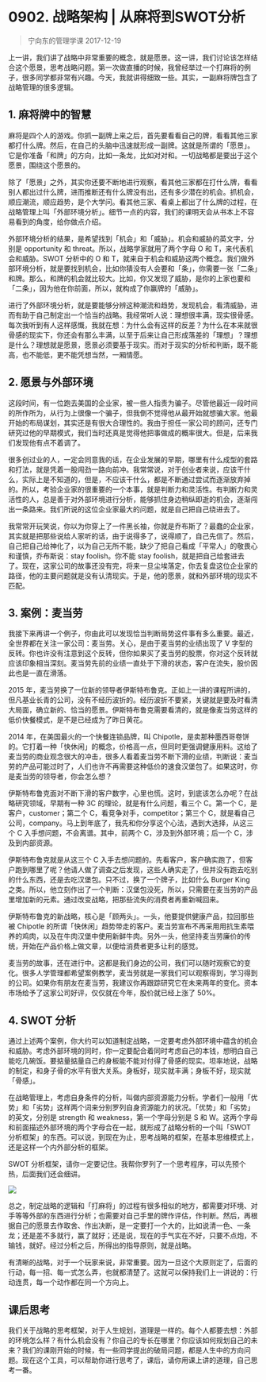 # 0902. 战略架构 | 从麻将到SWOT分析
> 宁向东的管理学课
2017-12-19

上一讲，我们讲了战略中非常重要的概念，就是愿景。这一讲，我们讨论该怎样结合这个愿景，思考战略问题。第一次做直播的时候，我曾经举过一个打麻将的例子，很多同学都非常有兴趣。今天，我就讲得细致一些。其实，一副麻将牌包含了战略管理的很多逻辑。

## 1. 麻将牌中的智慧
麻将是四个人的游戏。你抓一副牌上来之后，首先要看看自己的牌，看看其他三家都打什么牌。然后，在自己的头脑中迅速就形成一副牌。这就是所谓的「愿景」。它是你准备「和牌」的方向，比如一条龙，比如对对和。一切战略都是要出于这个愿景，围绕这个愿景的。

除了「愿景」之外，其实你还要不断地进行观察，看其他三家都在打什么牌，看看别人都出过什么牌，进而推断还有什么牌没有出，还有多少潜在的机会。抓机会，顺应潮流，顺应趋势，是个大学问。看其他三家、看桌上都出了什么牌的过程，在战略管理上叫「外部环境分析」。细节一点的内容，我们的课明天会从书本上不容易看到的角度，给你做点介绍。

外部环境分析的结果，是希望找到「机会」和「威胁」。机会和威胁的英文字，分别是 opportunity 和 threat。所以，战略学家就用了两个字母 O 和 T，来代表机会和威胁。SWOT 分析中的 O 和 T，就来自于机会和威胁这两个概念。我们做外部环境分析，就是要找到机会，比如你猜没有人会要和「条」，你需要一张「二条」和牌。那么，和牌的机会就比较大。比如，你又发现了威胁，是你的上家也要和「二条」，因为他在你前面，所以，就构成了你赢牌的「威胁」。

进行了外部环境分析，就是要能够分辨这种潮流和趋势，发现机会，看清威胁，进而有助于自己制定出一个恰当的战略。我经常听人说：理想很丰满，现实很骨感。每次我听到有人这样感慨，我就在想：为什么会有这样的反差？为什么在本来就很骨感的现实下，你还会有那么丰满，以至于后来让自己形成落差的「理想」？理想是什么？理想就是愿景，愿景必须要基于现实。而对于现实的分析和判断，既不能高，也不能低，更不能凭想当然，一厢情愿。

## 2. 愿景与外部环境
这段时间，有一位跑去美国的企业家，被一些人指责为骗子。尽管他最近一段时间的所作所为，从行为上很像一个骗子，但我倒不觉得他从最开始就想骗大家。他最开始的布局谋划，其实还是有很大合理性的。我由于担任一家公司的顾问，还专门研究过他的早期模式，我们当时还真是觉得他把事做成的概率很大。但是，后来我们发现他有点不着调了。

很多创过业的人，一定会同意我的话，在企业发展的早期，哪里有什么成型的套路和打法，就是凭着一股闯劲一路向前冲。我常常说，对于创业者来说，应该干什么，实际上是不知道的，但是，不应该干什么，都是不断通过尝试而逐渐放弃掉的。所以，考验企业家的很重要的一个本事，就是判断力和灵活性。有判断力和灵活性的人，总是善于对外部环境进行分析，能够抓住身边稍纵即逝的机会，逐渐闯出一条路来。我们所说的这位企业家最大的问题，就是自己把自己绕进去了。

我常常开玩笑说，你以为你穿上了一件黑长袖，你就是乔布斯了？最蠢的企业家，其实就是把那些说给人家听的话，由于说得多了，说得顺了，自己先信了。然后，自己把自己给神化了，以为自己无所不能，缺少了把自己看成「平常人」的敬畏心和谨慎，乔布斯说：stay foolish。你不能 stay foolish，就是把自己给套进去了。现在，这家公司的故事还没有完，将来一旦尘埃落定，你去复盘这位企业家的路径，他的主要问题就是没有认清现实。于是，他的愿景，就和外部环境的现实不匹配。

## 3. 案例：麦当劳
我接下来再讲一个例子，你由此可以发现恰当判断局势这件事有多么重要。最近，全世界都在关注一家公司：麦当劳。关心，是由于麦当劳的业绩出现了 V 字型的反转。你也许没有注意到这个反转，但你如果买了麦当劳的股票，你对这个反转就应该印象相当深刻。麦当劳先前的业绩一直处于下滑的状态，客户在流失，股价因此也是一直在滑落。

2015 年，麦当劳换了一位新的领导者伊斯特布鲁克。正如上一讲的课程所讲的，但凡基业长青的公司，没有不经历波折的。经历波折不要紧，关键就是要及时看清大局面，确立新的、恰当的愿景。伊斯特布鲁克需要看清的，就是像麦当劳这样的低价快餐模式，是不是已经成为了昨日黄花。

2014 年，在美国最火的一个快餐连锁品牌，叫 Chipotle，是卖那种墨西哥卷饼的。它打着一种「快休闲」的概念，价格高一点，但同时更强调健康用料。这给了麦当劳的商业观念很大的冲击，很多人看着麦当劳不断下滑的业绩，判断说：麦当劳的产品可能过时了，人们也许不再需要这种低价的速食汉堡包了。如果这时，你是麦当劳的领导者，你会怎么想？

伊斯特布鲁克面对不断下滑的客户数字，心里也慌。这时，到底该怎么办呢？在战略研究领域，早期有一种 3C 的理论，就是有什么问题，看三个 C。第一个 C，是客户，customer；第二个 C，看竞争对手，competitor；第三个 C，就是看自己公司，company。马上到年底了，我先和你分享这个心法，遇到大选择，从这三个 C 入手想问题，不会离谱。其中，前两个 C，涉及到外部环境；后一个 C，涉及到内部资源。

伊斯特布鲁克就是从这三个 C 入手去想问题的。先看客户，客户确实跑了，但客户跑到哪里了呢？他请人做了调查之后发现，这些人确实走了，但并没有跑去吃别的什么东西，还是去吃汉堡包。只不过，换了一个牌子，比如什么 Burger King 之类。所以，他立刻作出了一个判断：汉堡包没死，所以，只需要在麦当劳的产品里增加新的元素。通过改变战略，把那些流失的消费者再重新喊回来。

伊斯特布鲁克的新战略，核心是「顾两头」。一头，他要提供健康产品，拉回那些被 Chipotle 的所谓「快休闲」趋势带走的客户。麦当劳宣布不再采用用抗生素喂养的鸡肉，以及在牛肉汉堡中使用新鲜牛肉。另外一头，他坚持麦当劳廉价的传统，开始在产品价格上做文章，以便给消费者更多让利的感觉。

麦当劳的故事，还在进行中。这都是我们身边的公司，我们可以随时观察它的变化。很多人学管理都希望案例教学，麦当劳就是一家我们可以观察得到，学习得到的公司。如果你有朋友在麦当劳，我建议你再跟踪研究它在未来两年的变化。资本市场给予了这家公司好评，仅仅就在今年，股价就已经上涨了 50%。

## 4. SWOT 分析
通过上述两个案例，你大约可以知道制定战略，一定要考虑外部环境中蕴含的机会和威胁。考虑外部环境的同时，你一定要配合着同时考虑自己的本钱，想明白自己能吃几碗饭。要掂量掂量自己的身板能不能对付得了骨感的现实。坦率地说，战略的制定，和身子骨的水平有很大关系。身板好，现实就丰满；身板不好，现实就「骨感」。

在战略管理上，考虑自身条件的分析，叫做内部资源能力分析。学者们一般用「优势」和「劣势」这样两个词来分别罗列自身资源能力的状况。「优势」和「劣势」的英文，分别是 strength 和 weakness，第一个字母分别是 S 和 W。这两个字母和前面描述外部环境的两个字母合在一起，就形成了战略分析的一个叫「SWOT 分析框架」的东西。可以说，到现在为止，思考战略的框架，在基本思维模式上，还是这样一个内外部分析的框架。

SWOT 分析框架，请你一定要记住。我帮你罗列了一个思考程序，可以先预个热，后面我们还会细讲。

![](https://raw.githubusercontent.com/dalong0514/selfstudy/master/图片链接/宁向东/2019044.jpg)

总之，制定战略的逻辑和「打麻将」的过程有很多相似的地方，都需要对环境、对手等等外部的东西进行分析；也需要对自己手里的牌作评估，作判断。然后，再根据自己的愿景去作取舍、作出决断，是一定要打一个大的，比如说清一色、一条龙；还是差不多就行，赢了就好；还是说，现在的手气实在不好，只要不点炮，不输钱，就好。经过分析之后，所得出的指导原则，就是战略。

有清晰的战略，对于一个玩家来说，非常重要。因为一旦这个大原则定了，后面的行动，每一招、每一式怎么弄，也就都清楚了。这就可以保持我们上一讲说的：行动连贯，每一个动作都在同一个方向上。

## 课后思考
我们关于战略的思考框架，对于人生规划，道理是一样的。每个人都要去想：外部的环境怎么样？有什么机会没有？你自己的专长在哪里？你应该如何规划自己的未来？我们的课刚开始的时候，有一些同学提出的破局问题，都是人生中的方向问题。现在这个工具，可以帮助你进行思考了，课后，请你用课上讲的道理，自己思考一番。

